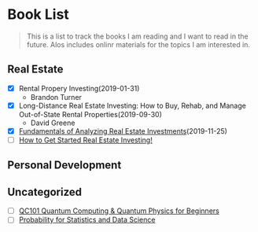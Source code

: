 # Book List
> This is a list to track the books I am reading and I want to read in the future.
> Alos includes onlinr materials for the topics I am interested in.

## Real Estate
- [X] Rental Propery Investing(2019-01-31)
    - Brandon Turner
- [X] Long-Distance Real Estate Investing: How to Buy, Rehab, and Manage Out-of-State Rental Properties(2019-09-30)
    - David Greene
- [X] [Fundamentals of Analyzing Real Estate Investments](https://www.udemy.com/course/real-estate-investment-analysis/)(2019-11-25)
- [ ] [How to Get Started Real Estate Investing!](https://www.udemy.com/rei-quick-start/)

## Personal Development

## Uncategorized
- [ ] [QC101 Quantum Computing & Quantum Physics for Beginners](https://www.udemy.com/qc101-introduction-to-quantum-computing-quantum-physics-for-beginners/)
- [ ] [Probability for Statistics and Data Science](https://www.udemy.com/probability-for-statistics-and-data-science/)
